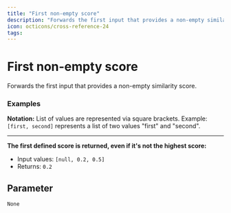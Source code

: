 ```yaml
---
title: "First non-empty score"
description: "Forwards the first input that provides a non-empty similarity score."
icon: octicons/cross-reference-24
tags: 
---
```

# First non-empty score
<!-- This file was generated - DO NOT CHANGE IT MANUALLY -->



Forwards the first input that provides a non-empty similarity score.

### Examples

**Notation:** List of values are represented via square brackets. Example: `[first, second]` represents a list of two values "first" and "second".

---
**The first defined score is returned, even if it's not the highest score:**

* Input values: `[null, 0.2, 0.5]`
* Returns: `0.2`




## Parameter

`None`